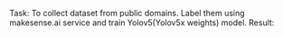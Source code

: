 Task: To collect dataset from public domains. Label them using makesense.ai service and train Yolov5(Yolov5x weights) model. Result:

